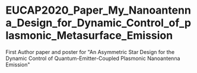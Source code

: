 # EUCAP2020_Paper_My_Nanoantenna_Design_for_Dynamic_Control_of_plasmonic_Metasurface_Emission
First Author paper and poster for "An Asymmetric Star Design for the Dynamic Control of Quantum-Emitter-Coupled Plasmonic Nanoantenna Emission"
